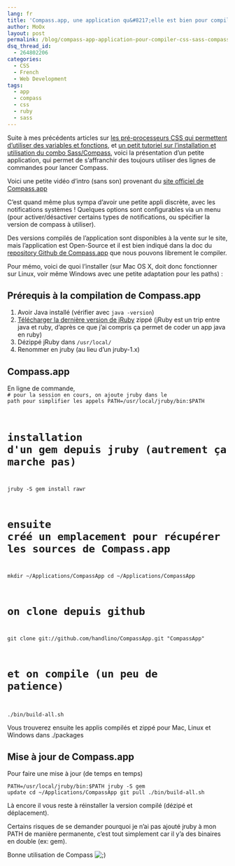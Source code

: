 ```yaml
---
lang: fr
title: 'Compass.app, une application qu&#8217;elle est bien pour compiler ses CSS avec Sass / Compass'
author: MoOx
layout: post
permalink: /blog/compass-app-application-pour-compiler-css-sass-compass/
dsq_thread_id:
  - 264802206
categories:
  - CSS
  - French
  - Web Development
tags:
  - app
  - compass
  - css
  - ruby
  - sass
---
```

Suite à mes précédents articles sur [les pré-processeurs CSS qui permettent d’utiliser des variables et fonctions][1], et [un petit tutoriel sur l’installation et utilisation du combo Sass/Compass][2], voici la présentation d’un petite application, qui permet de s’affranchir des toujours utiliser des lignes de commandes pour lancer Compass.  
<!--more-->

  
Voici une petite vidéo d’intro (sans son) provenant du [site officiel de Compass.app][3]



C’est quand même plus sympa d’avoir une petite appli discrète, avec les notifications systèmes ! Quelques options sont configurables via un menu (pour activer/désactiver certains types de notifications, ou spécifier la version de compass à utiliser).

Des versions compilés de l’application sont disponibles à la vente sur le site, mais l’application est Open-Source et il est bien indiqué dans la doc du [repository Github de Compass.app][4] que nous pouvons librement le compiler.

Pour mémo, voici de quoi l’installer (sur Mac OS X, doit donc fonctionner sur Linux, voir même Windows avec une petite adaptation pour les paths) :

## Prérequis à la compilation de Compass.app

1.  Avoir Java installé (vérifier avec `java -version`)
2.  [Télécharger la dernière version de jRuby][5] zippé (jRuby est un trip entre java et ruby, d’après ce que j’ai compris ça permet de coder un app java en ruby)
3.  Dézippé jRuby dans `/usr/local/`
4.  Renommer en jruby (au lieu d’un jruby-1.x)

## Compass.app

En ligne de commande,  
<code class="block"># pour la session en cours, on ajoute jruby dans le path pour simplifier les appels
PATH=/usr/local/jruby/bin:$PATH
# installation d'un gem depuis jruby (autrement ça marche pas)
jruby -S gem install rawr

# ensuite créé un emplacement pour récupérer les sources de Compass.app
mkdir ~/Applications/CompassApp
cd ~/Applications/CompassApp
# on clone depuis github
git clone git://github.com/handlino/CompassApp.git "CompassApp"

# et on compile (un peu de patience)
./bin/build-all.sh
</code>

Vous trouverez ensuite les applis compilés et zippé pour Mac, Linux et Windows dans ./packages

## Mise à jour de Compass.app

Pour faire une mise à jour (de temps en temps)

<code class="block">PATH=/usr/local/jruby/bin:$PATH
jruby -S gem update
cd ~/Applications/CompassApp
git pull
./bin/build-all.sh
</code>

Là encore il vous reste à réinstaller la version compilé (dézipé et déplacement).

Certains risques de se demander pourquoi je n’ai pas ajouté jruby à mon PATH de manière permanente, c’est tout simplement car il y’a des binaires en double (ex: gem).

Bonne utilisation de Compass <img src='http://moox.fr/wp-includes/images/smilies/icon_wink.gif' alt=';)' class='wp-smiley' />

 [1]: http://moox.fr/blog/utiliser-des-variables-fonctions-css
 [2]: http://moox.fr/blog/fonctions-variables-css-generer-ses-css-avec-sass-compass/
 [3]: http://compass.handlino.com/
 [4]: https://github.com/handlino/CompassApp
 [5]: http://jruby.org/download
